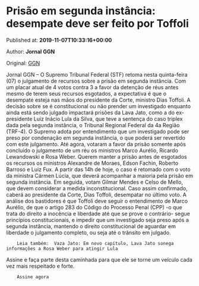 
# Prisão em segunda instância: desempate deve ser feito por Toffoli

Published at: **2019-11-07T10:33:16+00:00**

Author: **Jornal GGN**

Original: [GGN](https://jornalggn.com.br/justica/prisao-em-segunda-instancia-desempate-deve-ser-feito-por-toffoli/)

Jornal GGN – O Supremo Tribunal Federal (STF) retoma nesta quinta-feira (07) o julgamento de recursos sobre a prisão em segunda instância. Com um placar atual de 4 votos contra 3 a favor da detenção de réus antes mesmo de terem seus recursos esgotados, a expectativa é que o desempate esteja nas mãos do presidente da Corte, ministro Dias Toffoli.
A decisão sobre se é constitucional ou não prender um investigado enquanto ainda está sendo julgado impactará prisões da Lava Jato, como a do ex-presidente Luiz Inácio Lula da Silva, que teve a sentença do caso triplex dada pela segunda instância, o Tribunal Regional Federal da 4a Região (TRF-4).
O Supremo adota por entendimento que um investigado pode ser preso por condenação em segunda instância, o que poderá ser revertido com este julgamento. Até agora, votaram a favor da prisão somente após concluído o julgamento de um réu os ministros Marco Aurélio, Ricardo Lewandowski e Rosa Weber. Querem manter a prisão antes de esgotados os recursos os ministros Alexandre de Moraes, Edson Fachin, Roberto Barroso e Luiz Fux.
A partir das 14h de hoje, o caso é retomado com o voto da ministra Cármen Lúcia, que deverá acompanhar a maioria pela prisão em segunda instância. Em seguida, votam Gilmar Mendes e Celso de Mello, que devem considerar a medida inconstitucional. Caso assim confirmado, caberá ao presidente da Corte, Dias Toffoli, desempatar no último voto.
A análise dos bastidores é que Toffoli deve seguir o entendimento de Marco Aurélio, de que o artigo 283 do Código do Processo Penal (CPP) -o que trata do direito a inocência e liberdade até que se prove o contrário- segue princípios constitucionais, e impedir que um investigado seja preso após a segunda instância, mantendo o direito constitucional de aguardar em liberdade o julgamento completo, ou seja até o trânsito em julgado.

        Leia também:  Vaza Jato: Em novo capítulo, Lava Jato sonega informações a Rosa Weber para atingir Lula
      
Assine e faça parte desta caminhada para que ele se torne um veículo cada vez mais respeitado e forte.

        Assine agora
      
